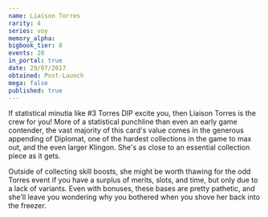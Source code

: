 ```yaml
---
name: Liaison Torres
rarity: 4
series: voy
memory_alpha:
bigbook_tier: 8
events: 20
in_portal: true
date: 29/07/2017
obtained: Post-Launch
mega: false
published: true
---
```


If statistical minutia like #3 Torres DIP excite you, then Liaison Torres is the crew for you! More of a statistical punchline than even an early game contender, the vast majority of this card's value comes in the generous appending of Diplomat, one of the hardest collections in the game to max out, and the even larger Klingon. She's as close to an essential collection piece as it gets.

Outside of collecting skill boosts, she might be worth thawing for the odd Torres event if you have a surplus of merits, slots, and time, but only due to a lack of variants. Even with bonuses, these bases are pretty pathetic, and she'll leave you wondering why you bothered when you shove her back into the freezer.
